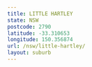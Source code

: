 ```yaml
---
title: LITTLE HARTLEY
state: NSW
postcode: 2790
latitude: -33.310653
longitude: 150.356874
url: /nsw/little-hartley/
layout: suburb
---
```

